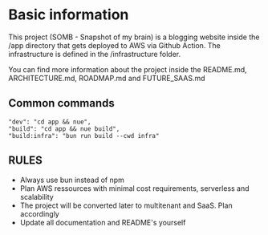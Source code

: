 # Basic information

This project (SOMB - Snapshot of my brain) is a blogging website inside the /app directory that gets deployed to AWS via Github Action. The infrastructure is defined in the /infrastructure folder.

You can find more information about the project inside the README.md, ARCHITECTURE.md, ROADMAP.md and FUTURE_SAAS.md

## Common commands

    "dev": "cd app && nue",
    "build": "cd app && nue build",
    "build:infra": "bun run build --cwd infra"

## RULES

- Always use bun instead of npm
- Plan AWS ressources with minimal cost requirements, serverless and scalability
- The project will be converted later to multitenant and SaaS. Plan accordingly
- Update all documentation and README's yourself
